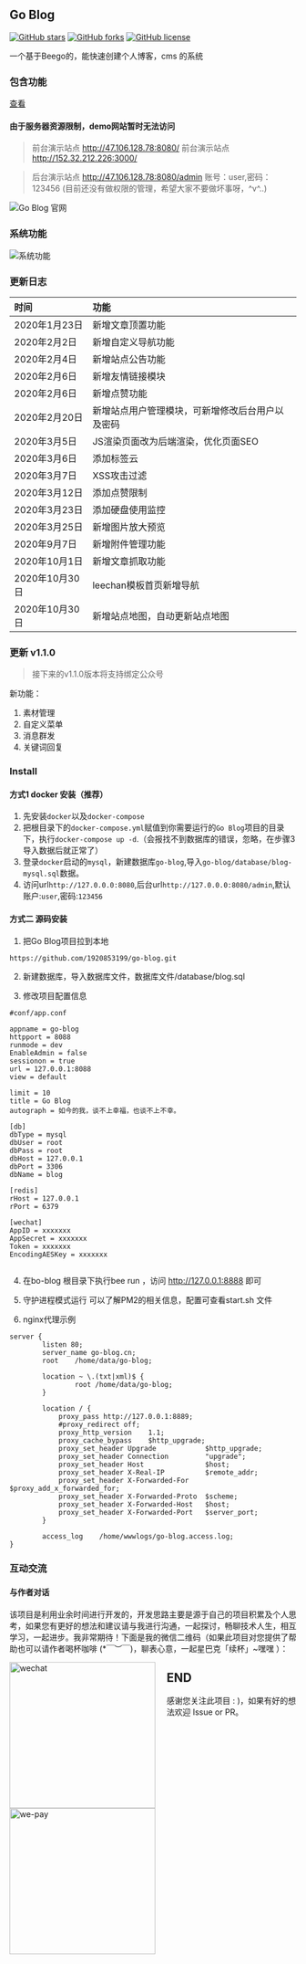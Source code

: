 ## Go Blog
[![GitHub stars](https://img.shields.io/github/stars/1920853199/go-blog)](https://github.com/1920853199/go-blog/stargazers)
[![GitHub forks](https://img.shields.io/github/forks/1920853199/go-blog)](https://github.com/1920853199/go-blog/network)
[![GitHub license](https://img.shields.io/github/license/1920853199/go-blog)](https://github.com/1920853199/go-blog/master/LICENSE)

一个基于Beego的，能快速创建个人博客，cms 的系统

### 包含功能

[查看](http://go-blog.cn "查看")

#### 由于服务器资源限制，demo网站暂时无法访问

> 前台演示站点 http://47.106.128.78:8080/
> 前台演示站点 http://152.32.212.226:3000/


> 后台演示站点 http://47.106.128.78:8080/admin  账号：user,密码：123456 (目前还没有做权限的管理，希望大家不要做坏事呀，^v^..)


![Go Blog 官网](/view.png "Go Blog 官网")

### 系统功能
![系统功能](/系统功能.png "系统功能")

### 更新日志
|时间|功能|
|:---|:---|
|2020年1月23日|新增文章顶置功能|
|2020年2月2日|新增自定义导航功能|
|2020年2月4日|新增站点公告功能|
|2020年2月6日|新增友情链接模块|
|2020年2月6日|新增点赞功能|
|2020年2月20日|新增站点用户管理模块，可新增修改后台用户以及密码|
|2020年3月5日|JS渲染页面改为后端渲染，优化页面SEO|
|2020年3月6日|添加标签云|
|2020年3月7日|XSS攻击过滤|
|2020年3月12日|添加点赞限制|
|2020年3月23日|添加硬盘使用监控|
|2020年3月25日|新增图片放大预览|
|2020年9月7日|新增附件管理功能|
|2020年10月1日|新增文章抓取功能|
|2020年10月30日|leechan模板首页新增导航|
|2020年10月30日|新增站点地图，自动更新站点地图|


### 更新 v1.1.0
> 接下来的v1.1.0版本将支持绑定公众号

新功能：
1. 素材管理
2. 自定义菜单
3. 消息群发
4. 关键词回复

### Install 

#### 方式1 docker 安装（推荐）
1. 先安装`docker`以及`docker-compose`
2. 把根目录下的`docker-compose.yml`赋值到你需要运行的`Go Blog`项目的目录下，执行`docker-compose up -d`.（会报找不到数据库的错误，忽略，在步骤3导入数据后就正常了）
3. 登录`docker`启动的`mysql`，新建数据库`go-blog`,导入`go-blog/database/blog-mysql.sql`数据。
4. 访问url`http://127.0.0.0:8080`,后台url`http://127.0.0.0:8080/admin`,默认账户:`user`,密码:`123456`

#### 方式二 源码安装
1. 把Go Blog项目拉到本地

```
https://github.com/1920853199/go-blog.git
```

2. 新建数据库，导入数据库文件，数据库文件/database/blog.sql

3. 修改项目配置信息

```
#conf/app.conf

appname = go-blog
httpport = 8088
runmode = dev
EnableAdmin = false
sessionon = true
url = 127.0.0.1:8088
view = default

limit = 10
title = Go Blog
autograph = 如今的我，谈不上幸福，也谈不上不幸。

[db]
dbType = mysql
dbUser = root
dbPass = root
dbHost = 127.0.0.1
dbPort = 3306
dbName = blog

[redis]
rHost = 127.0.0.1
rPort = 6379

[wechat]
AppID = xxxxxxx
AppSecret = xxxxxxx
Token = xxxxxxx
EncodingAESKey = xxxxxxx


```

4. 在bo-blog 根目录下执行bee run ，访问 http://127.0.0.1:8888 即可

5. 守护进程模式运行 可以了解PM2的相关信息，配置可查看start.sh 文件

6. nginx代理示例

```
server {
        listen 80;
        server_name go-blog.cn;
        root    /home/data/go-blog;

        location ~ \.(txt|xml)$ {
                root /home/data/go-blog;
        }

        location / {
            proxy_pass http://127.0.0.1:8889;
            #proxy_redirect off;
            proxy_http_version    1.1;
            proxy_cache_bypass    $http_upgrade;
            proxy_set_header Upgrade            $http_upgrade;
            proxy_set_header Connection         "upgrade";
            proxy_set_header Host               $host;
            proxy_set_header X-Real-IP          $remote_addr;
            proxy_set_header X-Forwarded-For    $proxy_add_x_forwarded_for;
            proxy_set_header X-Forwarded-Proto  $scheme;
            proxy_set_header X-Forwarded-Host   $host;
            proxy_set_header X-Forwarded-Port   $server_port;
        }

        access_log    /home/wwwlogs/go-blog.access.log;
}

```

### 互动交流
#### 与作者对话
该项目是利用业余时间进行开发的，开发思路主要是源于自己的项目积累及个人思考，如果您有更好的想法和建议请与我进行沟通，一起探讨，畅聊技术人生，相互学习，一起进步。我非常期待！下面是我的微信二维码（如果此项目对您提供了帮助也可以请作者喝杯咖啡 (*￣︶￣)，聊表心意，一起星巴克「续杯」~嘿嘿 ）：

<div>
<img style="display: block;float: left;padding-right: 20px;" src="http://go-blog.cn/static/uploads/20200811122125887.jpeg" width="256"alt="wechat" />
<img style="display: block;float: left;padding-right: 20px;" src="http://go-blog.cn/static/uploads/20200811154212847.jpeg" width="256" alt="we-pay" />
</div>

## END
感谢您关注此项目 : )，如果有好的想法欢迎 Issue or PR。
